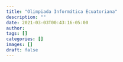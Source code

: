 ```yaml
---
title: "Olimpiada Informática Ecuatoriana"
description: ""
date: 2021-03-03T00:43:16-05:00
author:
tags: []
categories: []
images: []
draft: false
---
```

